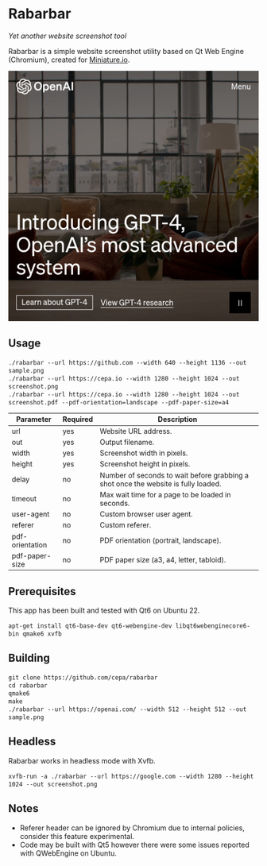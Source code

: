 # Rabarbar

*Yet another website screenshot tool*

Rabarbar is a simple website screenshot utility based on Qt Web Engine (Chromium), created for [Miniature.io](https://miniature.io).

![sample.png](https://github.com/cepa/rabarbar/raw/master/sample.png)

## Usage
~~~
./rabarbar --url https://github.com --width 640 --height 1136 --out sample.png
./rabarbar --url https://cepa.io --width 1280 --height 1024 --out screenshot.png
./rabarbar --url https://cepa.io --width 1280 --height 1024 --out screenshot.pdf --pdf-orientation=landscape --pdf-paper-size=a4
~~~

Parameter       | Required | Description
--------------- | -------- | -----------
url             | yes      | Website URL address.
out             | yes      | Output filename.
width           | yes      | Screenshot width in pixels.
height          | yes      | Screenshot height in pixels.
delay           | no       | Number of seconds to wait before grabbing a shot once the website is fully loaded.
timeout         | no       | Max wait time for a page to be loaded in seconds.
user-agent      | no       | Custom browser user agent.
referer         | no       | Custom referer.
pdf-orientation | no       | PDF orientation (portrait, landscape).
pdf-paper-size  | no       | PDF paper size (a3, a4, letter, tabloid).


## Prerequisites
This app has been built and tested with Qt6 on Ubuntu 22.
~~~
apt-get install qt6-base-dev qt6-webengine-dev libqt6webenginecore6-bin qmake6 xvfb
~~~

## Building
~~~
git clone https://github.com/cepa/rabarbar
cd rabarbar
qmake6
make
./rabarbar --url https://openai.com/ --width 512 --height 512 --out sample.png
~~~

## Headless
Rabarbar works in headless mode with Xvfb.
~~~
xvfb-run -a ./rabarbar --url https://google.com --width 1280 --height 1024 --out screenshot.png
~~~

## Notes
- Referer header can be ignored by Chromium due to internal policies, consider this feature experimental.
- Code may be built with Qt5 however there were some issues reported with QWebEngine on Ubuntu.
